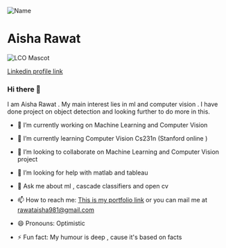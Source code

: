 ![Name](Hello(1).gif)


# Aisha Rawat  

![LCO Mascot](https://learncodeonline.in/mascot.png
"LCO") 



[Linkedin profile link](https://www.linkedin.com/in/aisha-rawat-a8bb26186)
### Hi there 👋 
I am Aisha Rawat . My main interest lies in ml and computer vision .
I have done project on object detection and looking further to do more in this.




- 🔭 I’m currently working on Machine Learning and Computer Vision

- 🌱 I’m currently learning Computer Vision Cs231n (Stanford online )

- 👯 I’m looking to collaborate on Machine Learning and Computer Vision project

- 🤔 I’m looking for help with matlab and tableau

- 💬 Ask me about ml , cascade classifiers and open cv

- 📫 How to reach me: [This is my portfolio link](https://github.com/AishaRawat/AishaRawat/blob/master/README.md) or you can mail me at rawataisha981@gmail.com 

- 😄 Pronouns: Optimistic

- ⚡ Fun fact: My humour is deep , cause it's based on facts 

